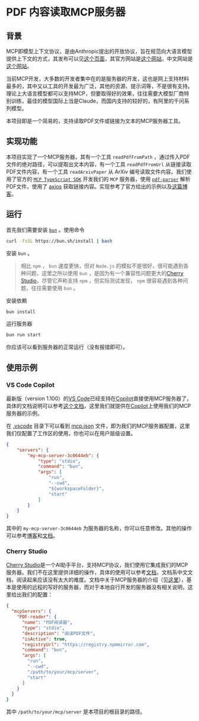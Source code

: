 # PDF 内容读取MCP服务器

## 背景

MCP即模型上下文协议，是由Anthropic提出的开放协议，旨在规范向大语言模型提供上下文的方式，其发布可以见[这个页面](https://www.anthropic.com/news/model-context-protocol)，其官方网站是[这个网站](https://modelcontextprotocol.io/introduction)，中文网站是[这个网站](https://mcp-docs.cn/introduction)。

当前MCP开发，大多数的开发者集中在的是服务器的开发，这也是网上支持材料最多的，其中又以工具的开发最为广泛，其他的资源、提示词等，不是很有支持。理论上大语言模型都可以支持MCP，但要取得好的效果，往往需要大模型厂商特别训练，最佳的模型国际上当是Claude，而国内支持的较好的，有阿里的千问系列模型。

本项目即是一个简易的，支持读取PDF文件或链接为文本的MCP服务器工具。

## 实现功能

本项目实现了一个MCP服务器，其有一个工具 `readPdfFromPath` ，通过传入PDF文件的绝对路径，可以提取出文本内容，有一个工具 `readPdfFromUrl` 从链接读取PDF文件内容，有一个工具 `readArxivPaper` 从 ArXiv 编号读取文件内容。我们使用了官方的 [`MCP TypeScript SDK`](https://github.com/modelcontextprotocol/typescript-sdk) 开发我们的 `MCP` 服务器，使用 [`pdf-parser`](https://www.npmjs.com/package/pdf-parse) 解析PDF文件，使用了 [axios](https://www.npmjs.com/package/axios) 获取链接内容。实现参考了官方给出的示例以及[这篇博客](https://blog.laiweb.org/posts/ts-mcp-server.html)。

## 运行

首先我们需要安装 [`bun`](https://bun.sh/) 。使用命令

```bash
curl -fsSL https://bun.sh/install | bash
```

安装 `bun` 。

> 相比 `npm` ， `bun` 速度更快，但对 `Node.js` 的模拟不是很好，很可能遇到各种问题，这里之所以使用 `bun` ，是因为有一个兼容性问题更大的[Cherry Studio](https://www.cherry-ai.com/)，尽管它声称支持 `npm` ，但实际测试发现， `npm` 很容易遇到各种问题，往往需要使用 `bun` 。

安装依赖

```bash
bun install
```

运行服务器

```bash
bun run start
```

你应该可以看到服务器的正常运行（没有报错即可）。

## 使用示例

### VS Code Copilot

最新版（version 1.100）的[VS Code](https://code.visualstudio.com/)已经支持在[Copilot](https://code.visualstudio.com/docs/copilot/overview)直接使用MCP服务器了，具体的文档说明可以参考[这个文档](https://code.visualstudio.com/docs/copilot/chat/mcp-servers)，这里我们就提供在[Copilot](https://code.visualstudio.com/docs/copilot/overview)上使用我们的MCP服务器的示例。

在 [.vscode](./.vscode) 目录下可以看到 [mcp.json](./.vscode/mcp.json) 文件，即为我们的MCP服务器配置，这里我们仅配置了工作区的使用，你也可以在用户层级设置。

```json
{
    "servers": {
        "my-mcp-server-3c0644eb": {
            "type": "stdio",
            "command": "bun",
            "args": [
                "run",
                "--cwd",
                "${workspaceFolder}",
                "start"
            ]
        }
    }
}
```

其中的 `my-mcp-server-3c0644eb` 为服务器的名称，你可以任意修改。其他的操作可以参考[博客](https://blog.laiweb.org/posts/ts-mcp-server.html)和[文档](https://code.visualstudio.com/docs/copilot/chat/mcp-servers)。

### Cherry Studio

[Cherry Studio](https://www.cherry-ai.com/)是一个AI助手平台，支持MCP协议，我们使用它集成我们的MCP服务器。我们不在这里提供详细的操作，具体的使用可以参考[文档](https://docs.cherry-ai.com/)，文档系中文文档，阅读起来应该没有太大的难度。文档中关于MCP服务器的介绍（见[这里](https://docs.cherry-ai.com/advanced-basic/mcp)），基本是使用的远程的写好的服务器，而对于本地自行开发的服务器没有相关说明，这里给出我们的配置：

```json
{
  "mcpServers": {
    "PDF-reader": {
      "name": "PDF阅读器",
      "type": "stdio",
      "description": "阅读PDF文件",
      "isActive": true,
      "registryUrl": "https://registry.npmmirror.com",
      "command": "bun",
      "args": [
        "run",
        "--cwd",
        "/path/to/your/mcp/server",
        "start"
      ]
    }
  }
}
```

其中 `/path/to/your/mcp/server` 是本项目的根目录的路径。
